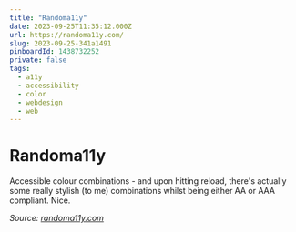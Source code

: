 ```yaml
---
title: "Randoma11y"
date: 2023-09-25T11:35:12.000Z
url: https://randoma11y.com/
slug: 2023-09-25-341a1491
pinboardId: 1438732252
private: false
tags:
  - a11y
  - accessibility
  - color
  - webdesign
  - web
---
```


# Randoma11y

Accessible colour combinations - and upon hitting reload, there's actually some really stylish (to me) combinations whilst being either AA or AAA compliant. Nice.

_Source: [randoma11y.com](https://randoma11y.com/)_
